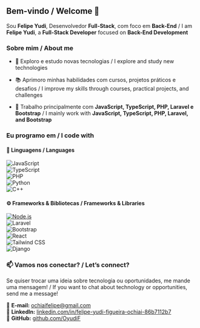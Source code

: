 ## Bem-vindo / Welcome 👋  

Sou **Felipe Yudi**, Desenvolvedor **Full-Stack**, com foco em **Back-End**  / I am **Felipe Yudi**, a **Full-Stack Developer** focused on **Back-End Development**  

### Sobre mim / About me  

+ 🚀 Exploro e estudo novas tecnologias / I explore and study new technologies  

+ 📚 Aprimoro minhas habilidades com cursos, projetos práticos e desafios  / I improve my skills through courses, practical projects, and challenges  

+ 🔧 Trabalho principalmente com **JavaScript, TypeScript, PHP, Laravel e Bootstrap**  / I mainly work with **JavaScript, TypeScript, PHP, Laravel, and Bootstrap**  

### Eu programo em / I code with 

#### 🧠 Linguagens / Languages
![JavaScript](https://img.shields.io/badge/-JavaScript-F7DF1E?style=flat-square&logo=javascript&logoColor=black)  
![TypeScript](https://img.shields.io/badge/-TypeScript-3178C6?style=flat-square&logo=typescript&logoColor=white)  
![PHP](https://img.shields.io/badge/-PHP-777BB4?style=flat-square&logo=php&logoColor=white)  
![Python](https://img.shields.io/badge/-Python-3776AB?style=flat-square&logo=python&logoColor=white)  
![C++](https://img.shields.io/badge/-C++-00599C?style=flat-square&logo=c%2B%2B&logoColor=white)  

#### ⚙️ Frameworks & Bibliotecas / Frameworks & Libraries
[![Node.js](https://img.shields.io/badge/-Node.js-339933?style=flat-square&logo=node.js&logoColor=white)](https://nodejs.org/)  
![Laravel](https://img.shields.io/badge/-Laravel-FF2D20?style=flat-square&logo=laravel&logoColor=white)  
![Bootstrap](https://img.shields.io/badge/-Bootstrap-7952B3?style=flat-square&logo=bootstrap&logoColor=white)  
![React](https://img.shields.io/badge/-React-61DAFB?style=flat-square&logo=react&logoColor=black)  
![Tailwind CSS](https://img.shields.io/badge/-TailwindCSS-06B6D4?style=flat-square&logo=tailwind-css&logoColor=white)  
![Django](https://img.shields.io/badge/-Django-092E20?style=flat-square&logo=django&logoColor=white)  
  
### 📫 Vamos nos conectar? / Let’s connect?  

Se quiser trocar uma ideia sobre tecnologia ou oportunidades, me mande uma mensagem!  / If you want to chat about technology or opportunities, send me a message!  

📩 **E-mail:** [ochiaifelipe@gmail.com](mailto:ochiaifelipe@gmail.com)  
🔗 **LinkedIn:** [linkedin.com/in/felipe-yudi-figueira-ochiai-86b7112b7](https://www.linkedin.com/in/felipe-yudi-figueira-ochiai-86b7112b7)  
🐙 **GitHub:** [github.com/OyudiF](https://github.com/OyudiF) 
